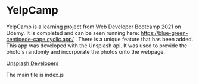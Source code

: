 # YelpCamp

YelpCamp is a learning project from Web Developer Bootcamp 2021 on Udemy. It is completed and can be seen running here: https://blue-green-centipede-cape.cyclic.app/
. There is a unique feature that has been added. This app was developed with the Unsplash api. It was used to provide the photo's randomly and incorporate the photos onto the webpage.

[Unsplash Developers](https://unsplash.com/developers)

The main file is index.js
